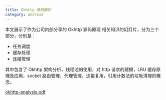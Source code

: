 ```yaml
---
title: Okhttp 源码解析
category: android
---
```


本文展示了作为公司内部分享的 Okhttp 源码原理 相关知识的幻灯片，分为三个部分，分别是：
<!--more-->

- 任务调度
- 缓存处理
- 连接管理

其中包含了 Okhttp 架构分析，线程池的使用，对 http 请求的建模，LRU 缓存原理及应用，socket 路由管理，代理管理，连接复用，引用计数法的垃圾清理的概念。

<object data="/i/2016-04-29-okhttp-analysis.pdf" type="application/pdf" width="100%" height="550px">
<a href="/i/2016-04-29-okhttp-analysis.pdf">okhttp-analysis.pdf</a>
</object>
